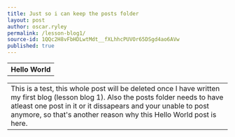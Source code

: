 ```yaml
---
title: Just so i can keep the posts folder
layout: post
author: oscar.ryley
permalink: /lesson-blog1/
source-id: 1QQc2H8vFbHDLwtMdt__fXLhhcPUVOr65DSgd4ao6AVw
published: true
---
```

<table>
  <tr>
    <th>Hello World</th>
    </tr>
  <table>
    
  <tr>
  <td>This is a test, this whole post will be deleted once I have written my first blog (lesson blog 1). Also the posts folder needs to have atleast one post in it or it dissapears and your unable to post anymore, so that's another reason why this Hello World post is here.</td>
